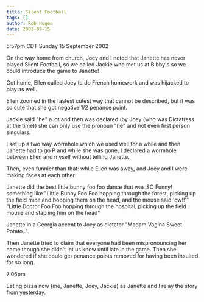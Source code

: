 ```yaml
---
title: Silent Football
tags: []
author: Rob Nugen
date: 2002-09-15
---
```


<p class=date>5:57pm CDT Sunday 15 September 2002</p>

<p>On the way home from church, Joey and I noted that Janette has
never played Silent Football, so we called Jackie who met us at
Bibby's so we could introduce the game to Janette!</p>

<p>Got home, Ellen called Joey to do French homework and was hijacked
to play as well.</p>

<p>Ellen zoomed in the fastest cutest way that cannot be described,
but it was so cute that she got negative 1/2 penance point.</p>

<p>Jackie said "he" a lot and then was declared (by Joey (who was
Dictatress at the time)) she can only use the pronoun "he" and not
even first person singulars.</p>

<p>I set up a two way wormhole which we used well for a while and then
Janette had to go P and while she was gone, I declared a wormhole
between Ellen and myself without telling Janette.</p>

<p>Then, even funnier than that: while Ellen was away, and Joey and I
were making faces at each other</p>

<p>Janette did the best little bunny foo foo dance that was SO Funny!
something like "Little Bunny Foo Foo hopping through the forest,
picking up the field mice and bopping them on the head, and the mouse
said 'ow!!'"
<br>"Little Doctor Foo Foo hopping through the hospital, picking up the
field mouse and stapling him on the head"</p>

<p>Janette in a Georgia accent to Joey as dictator "Madam Vagina
Sweet Potato..".</p>

<p>Then Janette tried to claim that everyone had been mispronouncing
her name though she didn't let us know until late in the game.  Then
she wondered if she could get penance points removed for having been
insulted for so long.</p>

<p class=date>7:06pm</p>

<p>Eating pizza now (me, Janette, Joey, Jackie) as Janette and I relay
the story from yesterday.</p>

